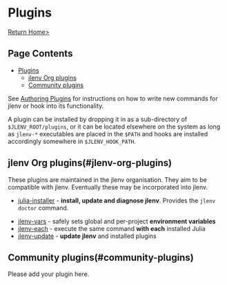 # Plugins

[Return Home>](/jlenv/)

## Page Contents

* [Plugins](#plugins)
  * [jlenv Org plugins](#jlenv-org-plugins)
  * [Community plugins](#community-plugins)

See [Authoring Plugins](/jlenv/authoring-plugins.md) for instructions on how to write
new commands for jlenv or hook into its functionality.

A plugin can be installed by dropping it in as a sub-directory of
`$JLENV_ROOT/plugins`, or it can be located elsewhere on the system as long as
`jlenv-*` executables are placed in the `$PATH` and hooks are installed
accordingly somewhere in `$JLENV_HOOK_PATH`.

## jlenv Org plugins(#jlenv-org-plugins)

These plugins are maintained in the jlenv organisation.  They aim to be
compatible with jlenv.  Eventually these may be incorporated into jlenv.

* [julia-installer](https://github.com/jlenv/jlenv-installer) -
  **install, update and diagnose jlenv**.  Provides the `jlenv doctor` command.
<!-- * [julia-install](https://github.com/jlenv/julia-install) - compile and
  **install Julia**.  Provides the `jlenv install` command. -->
* [jlenv-vars](https://github.com/jlenv/jlenv-vars) - safely sets global and
  per-project **environment variables**
* [jlenv-each](https://github.com/jlenv/jlenv-each) - execute the same command
  **with each** installed Julia
* [jlenv-update](https://github.com/jlenv/jlenv-update) - **update jlenv** and
  installed plugins

## Community plugins(#community-plugins)

Please add your plugin here.
